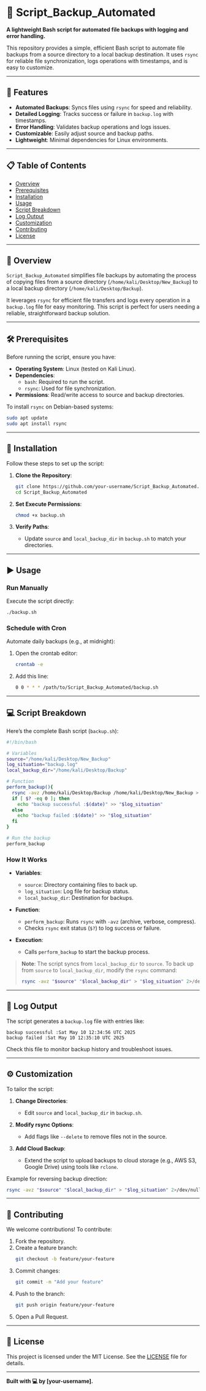 # 📂 Script_Backup_Automated

**A lightweight Bash script for automated file backups with logging and error handling.**

This repository provides a simple, efficient Bash script to automate file backups from a source directory to a local backup destination. It uses `rsync` for reliable file synchronization, logs operations with timestamps, and is easy to customize.

---

## 🚀 Features

- **Automated Backups**: Syncs files using `rsync` for speed and reliability.  
- **Detailed Logging**: Tracks success or failure in `backup.log` with timestamps.  
- **Error Handling**: Validates backup operations and logs issues.  
- **Customizable**: Easily adjust source and backup paths.  
- **Lightweight**: Minimal dependencies for Linux environments.  

---

## 📋 Table of Contents

- [Overview](#overview)  
- [Prerequisites](#prerequisites)  
- [Installation](#installation)  
- [Usage](#usage)  
- [Script Breakdown](#script-breakdown)  
- [Log Output](#log-output)  
- [Customization](#customization)  
- [Contributing](#contributing)  
- [License](#license)  

---

## 📖 Overview

`Script_Backup_Automated` simplifies file backups by automating the process of copying files from a source directory (`/home/kali/Desktop/New_Backup`) to a local backup directory (`/home/kali/Desktop/Backup`).  

It leverages `rsync` for efficient file transfers and logs every operation in a `backup.log` file for easy monitoring. This script is perfect for users needing a reliable, straightforward backup solution.

---

## 🛠 Prerequisites

Before running the script, ensure you have:  

- **Operating System**: Linux (tested on Kali Linux).  
- **Dependencies**:  
  - `bash`: Required to run the script.  
  - `rsync`: Used for file synchronization.  
- **Permissions**: Read/write access to source and backup directories.  

To install `rsync` on Debian-based systems:  
```bash
sudo apt update
sudo apt install rsync
```

---

## 🔧 Installation

Follow these steps to set up the script:  

1. **Clone the Repository**:  
   ```bash
   git clone https://github.com/your-username/Script_Backup_Automated.git
   cd Script_Backup_Automated
   ```

2. **Set Execute Permissions**:  
   ```bash
   chmod +x backup.sh
   ```

3. **Verify Paths**:  
   - Update `source` and `local_backup_dir` in `backup.sh` to match your directories.

---

## ▶️ Usage

### Run Manually  
Execute the script directly:  
```bash
./backup.sh
```

### Schedule with Cron  
Automate daily backups (e.g., at midnight):  
1. Open the crontab editor:  
   ```bash
   crontab -e
   ```  
2. Add this line:  
   ```bash
   0 0 * * * /path/to/Script_Backup_Automated/backup.sh
   ```

---

## 💻 Script Breakdown

Here’s the complete Bash script (`backup.sh`):  

```bash
#!/bin/bash

# Variables
source="/home/kali/Desktop/New_Backup"
log_situation="backup.log"
local_backup_dir="/home/kali/Desktop/Backup"

# Function
perform_backup(){
  rsync -avz /home/kali/Desktop/Backup /home/kali/Desktop/New_Backup > "$log_situation" 2>/dev/null
  if [ $? -eq 0 ]; then
    echo "backup successful :$(date)" >> "$log_situation"
  else
    echo "backup failed :$(date)" >> "$log_situation"
  fi
}

# Run the backup
perform_backup
```

### How It Works  

- **Variables**:  
  - `source`: Directory containing files to back up.  
  - `log_situation`: Log file for backup status.  
  - `local_backup_dir`: Destination for backups.  

- **Function**:  
  - `perform_backup`: Runs `rsync` with `-avz` (archive, verbose, compress).  
  - Checks `rsync` exit status (`$?`) to log success or failure.  

- **Execution**:  
  - Calls `perform_backup` to start the backup process.  

> **Note**: The script syncs from `local_backup_dir` to `source`. To back up from `source` to `local_backup_dir`, modify the `rsync` command:  
> ```bash
> rsync -avz "$source" "$local_backup_dir" > "$log_situation" 2>/dev/null
> ```

---

## 📜 Log Output

The script generates a `backup.log` file with entries like:  
```
backup successful :Sat May 10 12:34:56 UTC 2025
backup failed :Sat May 10 12:35:10 UTC 2025
```

Check this file to monitor backup history and troubleshoot issues.

---

## ⚙️ Customization

To tailor the script:  

1. **Change Directories**:  
   - Edit `source` and `local_backup_dir` in `backup.sh`.  

2. **Modify rsync Options**:  
   - Add flags like `--delete` to remove files not in the source.  

3. **Add Cloud Backup**:  
   - Extend the script to upload backups to cloud storage (e.g., AWS S3, Google Drive) using tools like `rclone`.  

Example for reversing backup direction:  
```bash
rsync -avz "$source" "$local_backup_dir" > "$log_situation" 2>/dev/null
```

---

## 🤝 Contributing

We welcome contributions! To contribute:  

1. Fork the repository.  
2. Create a feature branch:  
   ```bash
   git checkout -b feature/your-feature
   ```  
3. Commit changes:  
   ```bash
   git commit -m "Add your feature"
   ```  
4. Push to the branch:  
   ```bash
   git push origin feature/your-feature
   ```  
5. Open a Pull Request.  

---

## 📄 License

This project is licensed under the MIT License. See the [LICENSE](LICENSE) file for details.

---

**Built with 💻 by [your-username].**